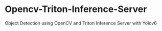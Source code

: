 # Opencv-Triton-Inference-Server

Object Detection using OpenCV and Triton Inference Server with Yolov6